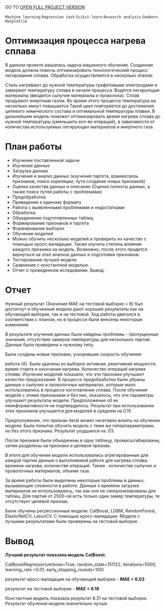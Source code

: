 GO TO <a href="https://nbviewer.org/github/archanastasia/myportfolio/blob/main/01_machine_learning/01_optimization_heating_process/optimization_steel_heating_process.ipynb">OPEN FULL PROJECT VERSION</a>

`Machine learning` `Regression task` `Scikit-learn` `Research analysis` `Seaborn` `Matplotlib`

# Оптимизация процесса нагрева сплава
В данном проекте решалась задача машинного обучения.
Созданная модель должна помочь оптимизировать технологический процесс легирования сплава. Обработка осуществляется в несколько этапов:

Сталь нагревают до нужной температуры графитовыми электродами и замеряют температуру сплава в начале процесса.
Водятся легирующие материалы (вводятся сыпучие материалы и проволока). Сплав продувают инертным газом. Во время этого процесса температура на несколько минут повышается
Такой цикл повторяется до достижения целевого химического состава и оптимальной температуры плавки.
В дальнейшем модель поможет оптимизировать время нагрева сплава до нужной температуры (уменьшить кол-во итераций), в зависимости от количества используемых легирующих материалов и инертного газа.

# План работы
* Изучение поставленной задачи
* Изучение данных
* Загрузка данных
* Изучение и анализ данных (изучения таргета, взаимосвязь признаков, поиск кореляции, пути создания новых признаков)
* Оценка качества данных и описание (Оценка полноты данных, а также поиск путей работы с проблемами)
* Предобработка
* Приведение к единому формату
* Работа с выявленными проблемами и недостатками
* Обработка
* Объединение подготовленных таблиц
* Формирование признаков и таргета
* Формирование выборок
* Обучение моделей
* Можно обучить несколько моделей и проверить их качество с помощью кросс-валидации. Также изучить степень влияния каждого признака на модель. Возможно, после этого придется вернуться на этап анализа данных и подготовки признаков.
* Тестирование лучшей модели
* Сравнение с константной моделью.
* Отчет о проведенном иследовании. Вывод.

# Отчет
Нужный результат (Значение МАЕ на тестовой выборке < 8) был достигнут и обученные модели дают хорошие результаты как на обучающей выборке, так и на тестовой.
Ход работы двигался в соответствии с планом, но в процессе были внесены некоторые изменения.

В результате изучения данных были найдены проблемы - пропущенные значения, отсутствие замеров температуры для нескольких партий.
Данные были приведены к нужному типу.

Были созданы новые признаки, ускорившие скорость обучения:

работа (А). Были удалены из выборок активная, реактивная мощности, время старта и окончания нагрева.
Количество итераций нагрева сплава.
Изучение моделей показало, что эти признаки улучшают качество предсказаний.
В процессе предобработки были убраны данные о сыпучих и проволочных материалах, которые мало использовались в процессе изготовления сплава.
После обучения модели с этими признаками и без них, оказалось, что эти параметры улучшают результаты модели. Предположение об их неинформативности не подтвердилось. Результат при использовании этих признаков улучшается для моделей в среднем на 0.15

Предположение, что признак iterat может негативно влиять на обучение модели. Была попытка обучить модель с теми же гиперпараметрами, но без этого признака. Результат ухудшился на .03.

После признаки были объединены в одну таблицу, промасштабированы, затем разделены на признаки и целевой признак.

В итоге для обучения модели использовались агрегированные для каждой партии данные о выполняемой работе для нагрева сплава, времени нагрева, количестве итераций. Также : количестве сыпучих и проволочных материалов, объеме газа.

За время работы были выделены некоторые проблемы в данных, вызывающие сложности в работе.
Данные о времени загрузке материалов не использовались, так как они не синхронизированы для таблиц.
Для партий от 2500-ой есть только один замер температуры, те отсутствует целевой признак.

Были обучены регрессионные модели: CatBoost, LGBM, RandomForest, ElasticNetCV, LassoCV. С помощью кросс-валидации. Модели с лучшими результатами были проверены на тестовой выборке.

# Вывод
**Лучший результат показала модель CatBoost.**

CatBoostRegressor(verbose=True, random_state=151122, iterations=5000, learning_rate =0.01, early_stopping_rounds=100)

результат кросс-валидации на обучающей выборке - **MAE = 6.03** 

результат на тестовой выборке - **MAE = 6.18**

Константная модель показала результат 8.31 на тестовой выборке. Результат обученой модели значительно лучше.
